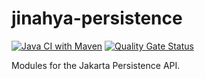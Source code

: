 # jinahya-persistence

[![Java CI with Maven](https://github.com/jinahya/jinahya-persistence/actions/workflows/maven.yml/badge.svg)](https://github.com/jinahya/jinahya-persistence/actions/workflows/maven.yml)
[![Quality Gate Status](https://sonarcloud.io/api/project_badges/measure?project=jinahya_jinahya-persistence&metric=alert_status)](https://sonarcloud.io/summary/new_code?id=jinahya_jinahya-persistence)

Modules for the Jakarta Persistence API.
